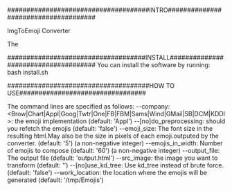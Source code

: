 #####################################INTRO#####################################

ImgToEmoji Converter

The

####################################INSTALL#####################################
You can install the software by running: 
bash install.sh

#####################################HOW TO USE#################################

The command lines are specified as follows: 
  --company: <Brow|Chart|Appl|Goog|Twtr|One|FB|FBM|Sams|Wind|GMail|SB|DCM|KDDI>: the
    emoji implementation
    (default: 'Appl')
  --[no]do_preprocessing: should you refetch the emojis
    (default: 'false')
  --emoji_size: The font size in the resulting html.May also be the size in pixels of
    each emoji.outputed by the converter.
    (default: '5')
    (a non-negative integer)
  --emojis_in_width: Number of emojis to compose
    (default: '60')
    (a non-negative integer)
  --output_file: The output file
    (default: 'output.html')
  --src_image: the image you want to transform
    (default: '')
  --[no]use_kd_tree: Use kd_tree instead of brute force.
    (default: 'false')
  --work_location: the location where the emojis will be generated
    (default: '/tmp/Emojis')
